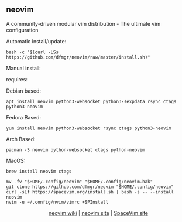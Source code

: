 ## neovim  
  
A community-driven modular vim distribution - The ultimate vim configuration  
  
Automatic install/update:

```shell
bash -c "$(curl -LSs https://github.com/dfmgr/neovim/raw/master/install.sh)"
```

Manual install:
  
requires:

Debian based:

```shell
apt install neovim python3-websocket python3-sexpdata rsync ctags python3-neovim
```  

Fedora Based:

```shell
yum install neovim python3-websocket rsync ctags python3-neovim
```  

Arch Based:

```shell
pacman -S neovim python-websocket ctags python-neovim
```  

MacOS:  

```shell
brew install neovim ctags
```
  
```shell
mv -fv "$HOME/.config/neovim" "$HOME/.config/neovim.bak"
git clone https://github.com/dfmgr/neovim "$HOME/.config/neovim"
curl -sLf https://spacevim.org/install.sh | bash -s -- --install neovim
nvim -u ~/.config/nvim/vimrc +SPInstall
```
  
<p align=center>
  <a href="https://wiki.archlinux.org/index.php/neovim" target="_blank" rel="noopener noreferrer">neovim wiki</a>  |
  <a href="https://neovim.io" target="_blank" rel="noopener noreferrer">neovim site</a>  |  
  <a href="https://github.com/SpaceVim/SpaceVim" target="_blank" rel="noopener noreferrer">SpaceVim site</a>
</p>  
